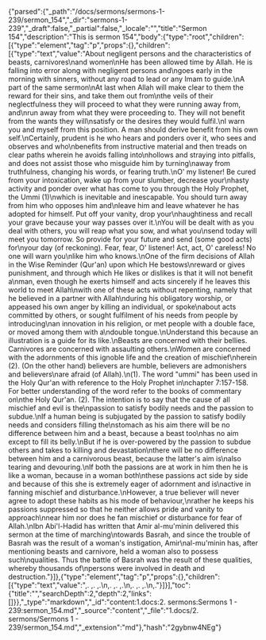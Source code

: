{"parsed":{"_path":"/docs/sermons/sermons-1-239/sermon_154","_dir":"sermons-1-239","_draft":false,"_partial":false,"_locale":"","title":"Sermon 154","description":"This is sermon 154","body":{"type":"root","children":[{"type":"element","tag":"p","props":{},"children":[{"type":"text","value":"About negligent persons and the characteristics of beasts, carnivores\nand women\nHe has been allowed time by Allah. He is falling into error along with negligent persons and\ngoes early in the morning with sinners, without any road to lead or any Imam to guide.\nA part of the same sermon\nAt last when Allah will make clear to them the reward for their sins, and take them out from\nthe veils of their neglectfulness they will proceed to what they were running away from, and\nrun away from what they were proceeding to. They will not benefit from the wants they will\nsatisfy or the desires they would fulfil.\nI warn you and myself from this position. A man should derive benefit from his own self.\nCertainly, prudent is he who hears and ponders over it, who sees and observes and who\nbenefits from instructive material and then treads on clear paths wherein he avoids falling into\nhollows and straying into pitfalls, and does not assist those who misguide him by turning\naway from truthfulness, changing his words, or fearing truth.\nO' my listener! Be cured from your intoxication, wake up from your slumber, decrease your\nhasty activity and ponder over what has come to you through the Holy Prophet, the Ummi (1)\nwhich is inevitable and inescapable. You should turn away from him who opposes him and\nleave him and leave whatever he has adopted for himself. Put off your vanity, drop your\nhaughtiness and recall your grave because your way passes over it.\nYou will be dealt with as you deal with others, you will reap what you sow, and what you\nsend today will meet you tomorrow. So provide for your future and send (some good acts) for\nyour day (of reckoning). Fear, fear, O' listener! Act, act, O' careless! No one will warn you\nlike him who knows.\nOne of the firm decisions of Allah in the Wise Reminder (Qur'an) upon which He bestows\nreward or gives punishment, and through which He likes or dislikes is that it will not benefit a\nman, even though he exerts himself and acts sincerely if he leaves this world to meet Allah\nwith one of these acts without repenting, namely that he believed in a partner with Allah\nduring his obligatory worship, or appeased his own anger by killing an individual, or spoke\nabout acts committed by others, or sought fulfilment of his needs from people by introducing\nan innovation in his religion, or met people with a double face, or moved among them with a\ndouble tongue.\nUnderstand this because an illustration is a guide for its like.\nBeasts are concerned with their bellies. Carnivores are concerned with assaulting others.\nWomen are concerned with the adornments of this ignoble life and the creation of mischief\nherein (2). (On the other hand) believers are humble, believers are admonishers and believers\nare afraid (of Allah).\n(1). The word \"ummi\" has been used in the Holy Qur'an with reference to the Holy Prophet in\nchapter 7:157-158. For better understanding of the word refer to the books of commentary on\nthe Holy Qur'an. (2). The intention is to say that the cause of all mischief and evil is the\npassion to satisfy bodily needs and the passion to subdue.\nIf a human being is subjugated by the passion to satisfy bodily needs and considers filling the\nstomach as his aim there will be no difference between him and a beast, because a beast too\nhas no aim except to fill its belly.\nBut if he is over-powered by the passion to subdue others and takes to killing and devastation\nthere will be no difference between him and a carnivorous beast, because the latter's aim is\nalso tearing and devouring.\nIf both the passions are at work in him then he is like a woman, because in a woman both\nthese passions act side by side and because of this she is extremely eager of adornment and is\nactive in fanning mischief and disturbance.\nHowever, a true believer will never agree to adopt these habits as his mode of behaviour,\nrather he keeps his passions suppressed so that he neither allows pride and vanity to approach\nnear him nor does he fan mischief or disturbance for fear of Allah.\nIbn Abi'l-Hadid has written that Amir al-mu'minin delivered this sermon at the time of marching\ntowards Basrah, and since the trouble of Basrah was the result of a woman's instigation, Amir\nal-mu'minin has, after mentioning beasts and carnivore, held a woman also to possess such\nqualities. Thus the battle of Basrah was the result of these qualities, whereby thousands of\npersons were involved in death and destruction."}]},{"type":"element","tag":"p","props":{},"children":[{"type":"text","value":",. ,. ,.\n,. ,. ,.\n,. ,. ,.\n,."}]}],"toc":{"title":"","searchDepth":2,"depth":2,"links":[]}},"_type":"markdown","_id":"content:1.docs:2. sermons:Sermons 1 - 239:sermon_154.md","_source":"content","_file":"1.docs/2. sermons/Sermons 1 - 239/sermon_154.md","_extension":"md"},"hash":"2gybnw4NEg"}